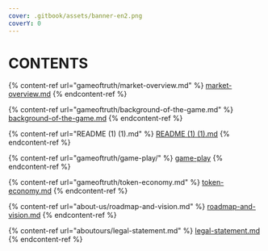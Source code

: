 ```yaml
---
cover: .gitbook/assets/banner-en2.png
coverY: 0
---
```


# CONTENTS

{% content-ref url="gameoftruth/market-overview.md" %}
[market-overview.md](gameoftruth/market-overview.md)
{% endcontent-ref %}

{% content-ref url="gameoftruth/background-of-the-game.md" %}
[background-of-the-game.md](gameoftruth/background-of-the-game.md)
{% endcontent-ref %}

{% content-ref url="README (1) (1).md" %}
[README (1) (1).md](<README (1) (1).md>)
{% endcontent-ref %}

{% content-ref url="gameoftruth/game-play/" %}
[game-play](gameoftruth/game-play/)
{% endcontent-ref %}

{% content-ref url="gameoftruth/token-economy.md" %}
[token-economy.md](gameoftruth/token-economy.md)
{% endcontent-ref %}

{% content-ref url="about-us/roadmap-and-vision.md" %}
[roadmap-and-vision.md](about-us/roadmap-and-vision.md)
{% endcontent-ref %}

{% content-ref url="aboutours/legal-statement.md" %}
[legal-statement.md](aboutours/legal-statement.md)
{% endcontent-ref %}
